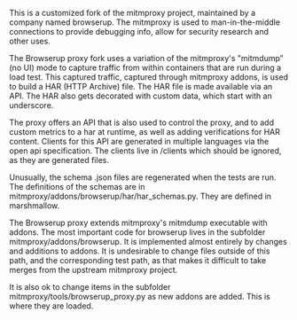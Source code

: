 This is a customized fork of the mitmproxy project, maintained by a company named browserup. The mitmproxy 
is used to man-in-the-middle connections to provide debugging info, allow for security research
and other uses.

The Browserup proxy fork uses a variation of the mitmproxy's "mitmdump" (no UI) mode  to capture traffic from within containers that are run during a load test. 
This captured traffic, captured through mitmproxy addons, is 
used to build a HAR (HTTP Archive) file. The HAR file is made available via an API. The HAR also gets decorated with custom data, which start with an underscore.

The proxy offers an API that is also used to control the proxy, and to add custom metrics to a har at runtime, as well as adding verifications for HAR 
content. Clients for this API are generated in multiple languages via the open api specification.  The clients live in /clients which should be ignored, as 
they are generated files. 

Unusually, the schema .json files are regenerated when the tests are run. The definitions of the schemas are in mitmproxy/addons/browserup/har/har_schemas.py.
They are defined in marshmallow.

The Browserup proxy extends mitmproxy's mitmdump executable with addons. The most important code for browserup lives in the subfolder mitmproxy/addons/browserup.
It is implemented almost entirely by changes and additions to addons. It is undesirable to change files outside of this path, and the corresponding test path, as that
makes it difficult to take merges from the upstream mitmproxy project. 

It is also ok to change items in the subfolder mitmproxy/tools/browserup_proxy.py as new
addons are added. This is where they are loaded.